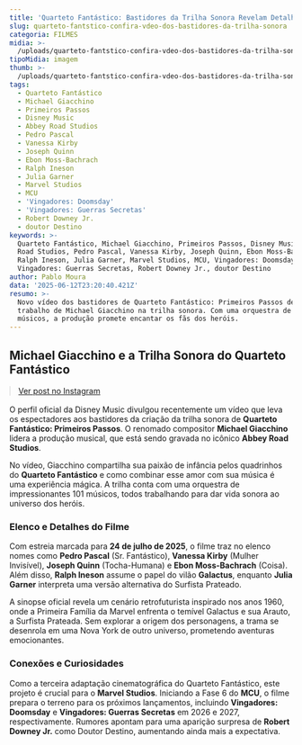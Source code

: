 ```yaml
---
title: 'Quarteto Fantástico: Bastidores da Trilha Sonora Revelam Detalhes Inéditos'
slug: quarteto-fantstico-confira-vdeo-dos-bastidores-da-trilha-sonora
categoria: FILMES
midia: >-
  /uploads/quarteto-fantstico-confira-vdeo-dos-bastidores-da-trilha-sonora-thumb.png
tipoMidia: imagem
thumb: >-
  /uploads/quarteto-fantstico-confira-vdeo-dos-bastidores-da-trilha-sonora-thumb.png
tags:
  - Quarteto Fantástico
  - Michael Giacchino
  - Primeiros Passos
  - Disney Music
  - Abbey Road Studios
  - Pedro Pascal
  - Vanessa Kirby
  - Joseph Quinn
  - Ebon Moss-Bachrach
  - Ralph Ineson
  - Julia Garner
  - Marvel Studios
  - MCU
  - 'Vingadores: Doomsday'
  - 'Vingadores: Guerras Secretas'
  - Robert Downey Jr.
  - doutor Destino
keywords: >-
  Quarteto Fantástico, Michael Giacchino, Primeiros Passos, Disney Music, Abbey
  Road Studios, Pedro Pascal, Vanessa Kirby, Joseph Quinn, Ebon Moss-Bachrach,
  Ralph Ineson, Julia Garner, Marvel Studios, MCU, Vingadores: Doomsday,
  Vingadores: Guerras Secretas, Robert Downey Jr., doutor Destino
author: Pablo Moura
data: '2025-06-12T23:20:40.421Z'
resumo: >-
  Novo vídeo dos bastidores de Quarteto Fantástico: Primeiros Passos destaca o
  trabalho de Michael Giacchino na trilha sonora. Com uma orquestra de 101
  músicos, a produção promete encantar os fãs dos heróis.
---
```


## Michael Giacchino e a Trilha Sonora do Quarteto Fantástico

<blockquote class="instagram-media" data-instgrm-permalink="https://www.instagram.com/reel/DK0PxrZpNbm/" data-instgrm-version="14" style="width:100%; max-width:540px; margin:1rem auto;"><a href="https://www.instagram.com/reel/DK0PxrZpNbm/">Ver post no Instagram</a></blockquote>

O perfil oficial da Disney Music divulgou recentemente um vídeo que leva os espectadores aos bastidores da criação da trilha sonora de **Quarteto Fantástico: Primeiros Passos**. O renomado compositor **Michael Giacchino** lidera a produção musical, que está sendo gravada no icônico **Abbey Road Studios**.

No vídeo, Giacchino compartilha sua paixão de infância pelos quadrinhos do **Quarteto Fantástico** e como combinar esse amor com sua música é uma experiência mágica. A trilha conta com uma orquestra de impressionantes 101 músicos, todos trabalhando para dar vida sonora ao universo dos heróis.

### Elenco e Detalhes do Filme

Com estreia marcada para **24 de julho de 2025**, o filme traz no elenco nomes como **Pedro Pascal** (Sr. Fantástico), **Vanessa Kirby** (Mulher Invisível), **Joseph Quinn** (Tocha-Humana) e **Ebon Moss-Bachrach** (Coisa). Além disso, **Ralph Ineson** assume o papel do vilão **Galactus**, enquanto **Julia Garner** interpreta uma versão alternativa do Surfista Prateado.

A sinopse oficial revela um cenário retrofuturista inspirado nos anos 1960, onde a Primeira Família da Marvel enfrenta o temível Galactus e sua Arauto, a Surfista Prateada. Sem explorar a origem dos personagens, a trama se desenrola em uma Nova York de outro universo, prometendo aventuras emocionantes.

### Conexões e Curiosidades

Como a terceira adaptação cinematográfica do Quarteto Fantástico, este projeto é crucial para o **Marvel Studios**. Iniciando a Fase 6 do **MCU**, o filme prepara o terreno para os próximos lançamentos, incluindo **Vingadores: Doomsday** e **Vingadores: Guerras Secretas** em 2026 e 2027, respectivamente. Rumores apontam para uma aparição surpresa de **Robert Downey Jr.** como Doutor Destino, aumentando ainda mais a expectativa.

